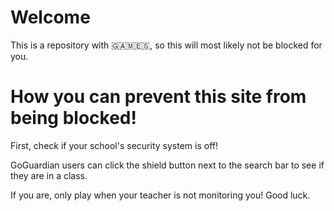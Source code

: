 # Welcome

This is a repository with 🇬‌🇦‌🇲‌🇪‌🇸‌, so this will most likely not be blocked for you.


# How you can prevent this site from being blocked! 

First, check if your school's security system is off!

GoGuardian users can click the shield button next to the search bar to see if they are in a class.

If you are, only play when your teacher is not monitoring you! Good luck.
